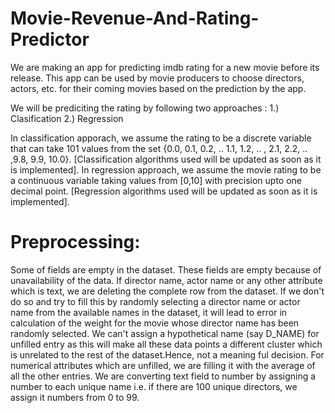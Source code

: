 # Movie-Revenue-And-Rating-Predictor
We are making an app for predicting imdb rating for a new movie before its release. This app can be used by movie producers to choose directors, actors, etc. for their coming movies based on the prediction by the app.

We will be prediciting the rating by following two approaches :
1.) Clasification 2.) Regression

In classification apporach, we assume the rating to be a discrete variable that can take 101 values from the set {0.0, 0.1, 0.2, .. 1.1, 1.2, .. , 2.1, 2.2, .. ,9.8, 9.9, 10.0}. [Classification algorithms used will be updated as soon as it is implemented].
  In regression approach, we assume the movie rating to be a continuous variable taking values from [0,10] with precision upto one decimal point. [Regression algorithms used will be updated as soon as it is implemented].

# Preprocessing:
Some of fields are empty in the dataset. These fields are empty because of unavailability of the data. If director name, actor name or any other attribute which is text, we are deleting the complete row from the dataset. If we don't do so and try to fill this by randomly selecting a director name or actor name from the available names in the dataset, it will lead to error in calculation of the weight for the movie whose director name has been randomly selected. We can't assign a hypothetical name (say D_NAME) for unfilled entry as this will make all these data points a different cluster which is unrelated to the rest of the dataset.Hence, not a meaning ful decision. For numerical attributes which are unfilled, we are filling it with the average of all the other entries. We are converting text field to number by assigning a number to each unique name i.e. if there are 100 unique directors, we assign it numbers from 0 to 99.
